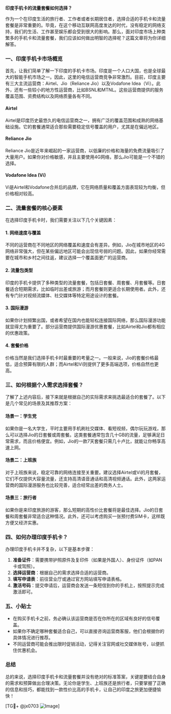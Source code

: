 **印度手机卡的流量套餐如何选择？**

作为一个在印度生活的旅行者、工作者或者长期居住者，选择合适的手机卡和流量套餐是非常重要的。毕竟，在这个移动互联网高度发达的时代，没有稳定的网络支持，我们的生活、工作甚至娱乐都会受到很大的影响。那么，面对印度市场上种类繁多的手机卡和流量套餐，我们应该如何做出明智的选择呢？这篇文章将为你详细解答。

### 一、印度手机卡市场概览

首先，让我们简单了解一下印度的手机卡市场。印度是一个人口大国，也是全球最大的智能手机市场之一。因此，这里的电信运营商竞争非常激烈。目前，印度主要有三大主流运营商：Airtel、Jio（Reliance Jio）以及Vodafone Idea（Vi）。此外，还有一些较小的地方性运营商，比如BSNL和MTNL。这些运营商提供的服务覆盖范围、资费结构以及网络质量各有不同。

#### Airtel
Airtel是印度历史最悠久的电信运营商之一，拥有广泛的覆盖范围和成熟的网络基础设施。它的套餐通常适合那些需要稳定信号覆盖的用户，尤其是在偏远地区。

#### Reliance Jio
Reliance Jio是近年来崛起的一家运营商，以低廉的价格和海量的免费流量吸引了大量用户。如果你对价格敏感，并且主要使用4G网络，那么Jio可能是一个不错的选择。

#### Vodafone Idea (Vi)
Vi是Airtel和Vodafone合并后的品牌，它在网络质量和覆盖方面表现较为均衡，但价格相对较高。

### 二、流量套餐的核心要素

在选择印度手机卡时，我们需要关注以下几个关键因素：

#### 1. 网络速度与覆盖
不同的运营商在不同地区的网络覆盖和速度会有差异。例如，Jio在城市地区的4G网络非常强大，但在某些偏远地区可能会出现信号弱的问题。因此，如果你经常需要在城市和乡村之间往返，建议选择一个覆盖面更广的运营商。

#### 2. 流量包类型
印度的手机卡提供了多种类型的流量套餐，包括日套餐、周套餐、月套餐等。日套餐适合短期需求，比如临时出差或旅游；而月套餐则更适合长期使用者。此外，还有专门针对视频流媒体、社交媒体等特定用途设计的套餐。

#### 3. 国际漫游
如果你计划频繁出国，或者希望在国内也能轻松连接国际网络，那么国际漫游功能就显得尤为重要了。部分运营商提供国际漫游优惠套餐，比如Airtel和Jio都有相应的优惠政策。

#### 4. 套餐价格
价格当然是我们选择手机卡时最重要的考量之一。一般来说，Jio的套餐价格最低，适合预算有限的人群；而Airtel和Vi则提供了更多高端选项，价格自然也更高。

### 三、如何根据个人需求选择套餐？

了解了上述内容后，接下来就是根据自己的实际需求来挑选最适合的套餐了。以下是几个常见的场景及其推荐方案：

#### 场景一：学生党
如果你是一名大学生，平时主要用手机刷社交媒体、看短视频，偶尔玩玩游戏，那么可以选择Jio的日套餐或周套餐。这类套餐通常包含几十GB的流量，足够满足日常需求，而且价格便宜。例如，Jio的一款7天套餐只需几十卢比，就能让你畅享高速上网。

#### 场景二：上班族
对于上班族来说，稳定可靠的网络连接至关重要。建议选择Airtel或Vi的月套餐，它们不仅提供大容量流量，还支持高清语音通话和高清视频通话。此外，这两家运营商的国际漫游服务也比较完善，适合经常出差的商务人士。

#### 场景三：旅行者
如果你是来印度旅游的游客，那么短期的高性价比套餐将是最佳选择。Jio的日套餐和周套餐非常适合这种情况。此外，还可以考虑购买一张预付费SIM卡，这样既方便又经济实惠。

### 四、如何办理印度手机卡？

办理印度手机卡并不复杂，以下是基本步骤：

1. **准备证件**：需要携带护照原件及复印件（如果是外国人）、身份证件（如PAN卡或驾照）。
2. **选择运营商**：根据自己的需求选择合适的运营商。
3. **填写申请表**：前往营业厅或通过官方网站填写申请表格。
4. **激活号码**：提交申请后，运营商会发送一条短信到你的手机上，按照提示完成激活即可。

### 五、小贴士

- 在购买手机卡之前，务必确认该运营商是否在你所在的区域有良好的信号覆盖。
- 如果你不确定哪种套餐适合自己，可以直接咨询运营商客服，他们会根据你的具体情况进行推荐。
- 不同运营商可能会推出限时促销活动，记得关注官网或社交媒体账号，以便抓住优惠机会。

### 总结

总的来说，选择印度手机卡和流量套餐并没有绝对的标准答案，关键是要结合自身的需求和预算做出合理决策。无论你是学生、上班族还是旅行者，只要掌握了正确的信息和技巧，都能找到一款性价比高的手机卡，让自己的印度之旅更加便捷愉快！

[TG💪+ @jx0703 ![Image](https://github.com/user-attachments/assets/dbca1d08-cadb-493c-b0ec-ad6f7a83f270)]
